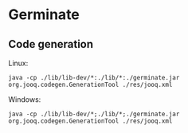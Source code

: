# Germinate

## Code generation

Linux:
```shell script
java -cp ./lib/lib-dev/*:./lib/*:./germinate.jar org.jooq.codegen.GenerationTool ./res/jooq.xml
```

Windows:
```
java -cp ./lib/lib-dev/*;./lib/*;./germinate.jar org.jooq.codegen.GenerationTool ./res/jooq.xml
```